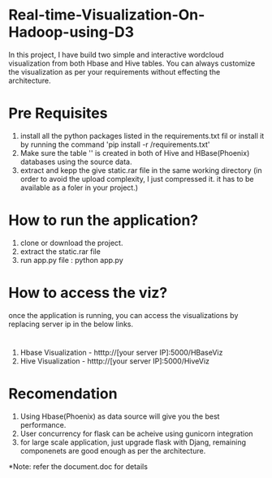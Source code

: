 # Real-time-Visualization-On-Hadoop-using-D3
In this project, I have build two simple and interactive wordcloud visualization from both Hbase and Hive tables.
You can always customize the visualization as per your requirements without effecting the architecture.

# Pre Requisites
1. install all the python packages listed in the requirements.txt fil
 or
 install it by running the command 'pip install -r /requirements.txt'
2. Make sure the table '' is created in both of Hive and HBase(Phoenix) databases using the source data.
3. extract and kepp the give static.rar file in the same working directory (in order to avoid the upload complexity, I just compressed it. it has to be available as a foler in your project.)

# How to run the application?
1. clone or download the project.
2. extract the static.rar file
3. run app.py file : python app.py

# How to access the viz?
once the application is running, you can access the visualizations by replacing server ip in the below links.
#
1. Hbase Visualization - htttp://[your server IP]:5000/HBaseViz
2. Hive Visualization - htttp://[your server IP]:5000/HiveViz

# Recomendation
1. Using Hbase(Phoenix) as data source will give you the best performance.
2. User concurrency for flask can be acheive using gunicorn integration
3. for large scale application, just upgrade flask with Djang, remaining componenets are good enough as per the architecture.

*Note: refer the document.doc for details
